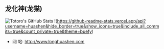 ## 龙化神(龙猫)

![Totoro's GitHub Stats]([https://github-readme-stats.vercel.app/api?username=taojintianxia&hide_border=true&show_icons=true&include_all_commits=true&count_private=true&theme=buefy](https://github-readme-stats.vercel.app/api?username=huashen&hide_border=true&show_icons=true&include_all_commits=true&count_private=true&theme=buefy))
!(https://github-readme-stats.vercel.app/api?username=huashen&hide_border=true&show_icons=true&include_all_commits=true&count_private=true&theme=buefy)

- 网   站: http://www.longhuashen.com

